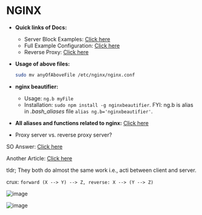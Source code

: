 # NGINX

- **Quick links of Docs:**
  - Server Block Examples: [Click here](https://www.nginx.com/resources/wiki/start/topics/examples/server_blocks/)
  - Full Example Configuration: [Click here](https://www.nginx.com/resources/wiki/start/topics/examples/full/)
  - Reverse Proxy: [Click here](https://docs.nginx.com/nginx/admin-guide/web-server/reverse-proxy/)

- **Usage of above files:**

	```bash
	sudo mv anyOfAboveFile /etc/nginx/nginx.conf
	```

- **nginx beautifier:** 
  - Usage: `ng.b myFile`
  - Installation: `sudo npm install -g nginxbeautifier`. FYI: ng.b is alias in *.bash_aliases* file `alias ng.b='nginxbeautifier'`.

- **All aliases and functions related to nginx:** [Click here](https://github.com/sahilrajput03/config/blob/main/.bash_nginx)

- Proxy server vs. reverse proxy server?

SO Answer: [Click here](https://stackoverflow.com/a/366212/10012446)

Another Article: [Click here](https://www.strongdm.com/blog/difference-between-proxy-and-reverse-proxy)

tldr; They both do almost the same work i.e., acti between client and server.

crux: `forward (X --> Y) --> Z, reverse: X --> (Y --> Z)`

![image](https://user-images.githubusercontent.com/31458531/196049974-39eaa406-0484-4c6f-9c6a-1522198f2bb0.png)

![image](https://user-images.githubusercontent.com/31458531/196049952-72b4c7d4-dc94-4bce-b183-8b2e7a5a93b7.png)

